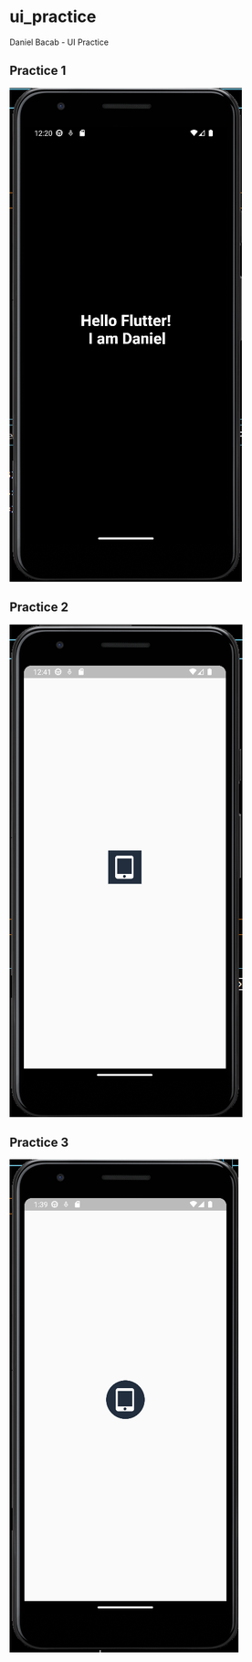 # ui_practice
Daniel Bacab - UI Practice

## Practice 1
![Practice 1](./screenshots/practice_1.png)
## Practice 2
![Practice 2](./screenshots/practice_2.png)
## Practice 3
![Practice 3](./screenshots/practice_3.png)